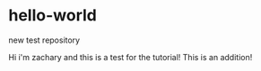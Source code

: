# hello-world
new test repository

Hi i'm zachary and this is a test for the tutorial!
This is an addition!
